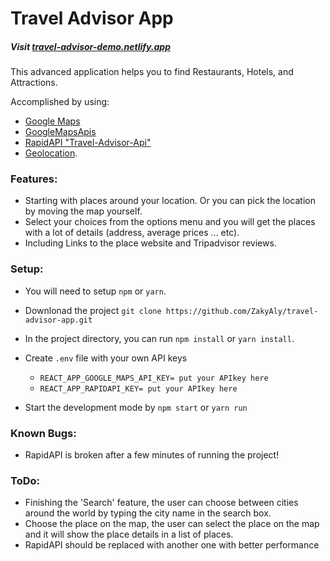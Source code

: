 # Travel Advisor App

##### Visit [travel-advisor-demo.netlify.app](travel-advisor-demo.netlify.app)

This advanced application helps you to find Restaurants, Hotels, and Attractions.

Accomplished by using:

- [Google Maps](https://maps.google.com/)
- [GoogleMapsApis](https://console.cloud.google.com/google/maps-apis/)
- [RapidAPI "Travel-Advisor-Api"](https://rapidapi.com/apidojo/api/travel-advisor/)
- [Geolocation](https://developers.google.com/maps/documentation/javascript/geolocation).

### Features:

- Starting with places around your location. Or you can pick the location by moving the map yourself.
- Select your choices from the options menu and you will get the places with a lot of details (address, average prices ... etc).
- Including Links to the place website and Tripadvisor reviews.

### Setup:

- You will need to setup `npm` or `yarn`.
- Downlonad the project `git clone https://github.com/ZakyAly/travel-advisor-app.git`
- In the project directory, you can run `npm install` or `yarn install`.
- Create `.env` file with your own API keys

  - `REACT_APP_GOOGLE_MAPS_API_KEY= put your APIkey here`
  - `REACT_APP_RAPIDAPI_KEY= put your APIkey here`

- Start the development mode by `npm start` or `yarn run`

### Known Bugs:

- RapidAPI is broken after a few minutes of running the project!

### ToDo:

- Finishing the 'Search' feature, the user can choose between cities around the world by typing the city name in the search box.
- Choose the place on the map, the user can select the place on the map and it will show the place details in a list of places.
- RapidAPI should be replaced with another one with better performance
